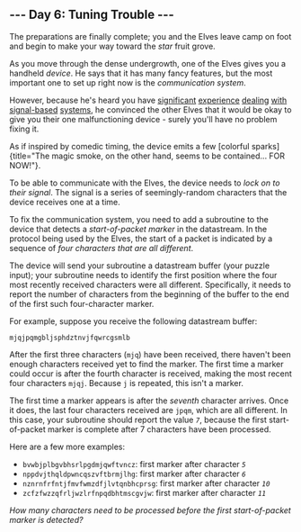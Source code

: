 ## \-\-- Day 6: Tuning Trouble \-\--

The preparations are finally complete; you and the Elves leave camp on
foot and begin to make your way toward the *star* fruit grove.

As you move through the dense undergrowth, one of the Elves gives you a
handheld *device*. He says that it has many fancy features, but the most
important one to set up right now is the *communication system*.

However, because he\'s heard you have [significant](/2016/day/6)
[experience](/2016/day/25) [dealing](/2019/day/7) [with](/2019/day/9)
[signal-based](/2019/day/16) [systems](/2021/day/25), he convinced the
other Elves that it would be okay to give you their one malfunctioning
device - surely you\'ll have no problem fixing it.

As if inspired by comedic timing, the device emits a few [colorful
sparks]{title="The magic smoke, on the other hand, seems to be contained... FOR NOW!"}.

To be able to communicate with the Elves, the device needs to *lock on
to their signal*. The signal is a series of seemingly-random characters
that the device receives one at a time.

To fix the communication system, you need to add a subroutine to the
device that detects a *start-of-packet marker* in the datastream. In the
protocol being used by the Elves, the start of a packet is indicated by
a sequence of *four characters that are all different*.

The device will send your subroutine a datastream buffer (your puzzle
input); your subroutine needs to identify the first position where the
four most recently received characters were all different. Specifically,
it needs to report the number of characters from the beginning of the
buffer to the end of the first such four-character marker.

For example, suppose you receive the following datastream buffer:

    mjqjpqmgbljsphdztnvjfqwrcgsmlb

After the first three characters (`mjq`) have been received, there
haven\'t been enough characters received yet to find the marker. The
first time a marker could occur is after the fourth character is
received, making the most recent four characters `mjqj`. Because `j` is
repeated, this isn\'t a marker.

The first time a marker appears is after the *seventh* character
arrives. Once it does, the last four characters received are `jpqm`,
which are all different. In this case, your subroutine should report the
value *`7`*, because the first start-of-packet marker is complete after
7 characters have been processed.

Here are a few more examples:

-   `bvwbjplbgvbhsrlpgdmjqwftvncz`: first marker after character *`5`*
-   `nppdvjthqldpwncqszvftbrmjlhg`: first marker after character *`6`*
-   `nznrnfrfntjfmvfwmzdfjlvtqnbhcprsg`: first marker after character
    *`10`*
-   `zcfzfwzzqfrljwzlrfnpqdbhtmscgvjw`: first marker after character
    *`11`*

*How many characters need to be processed before the first
start-of-packet marker is detected?*
